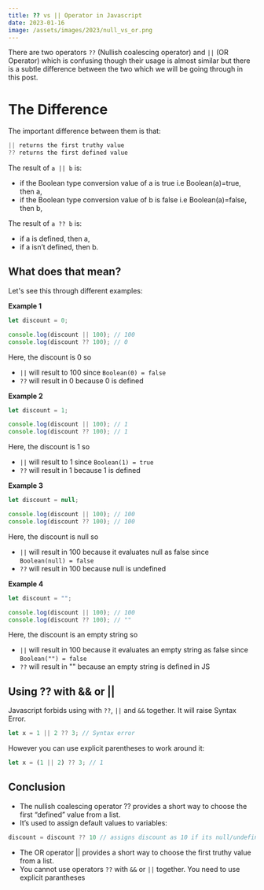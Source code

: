 ```yaml
---
title: ?? vs || Operator in Javascript
date: 2023-01-16
image: /assets/images/2023/null_vs_or.png
---
```


There are two operators `??` (Nullish coalescing operator) and `||` (OR Operator) which is confusing though their usage is almost similar but there is a subtle difference between the two which we will be going through in this post.

# The Difference

The important difference between them is that:

```js
|| returns the first truthy value 
?? returns the first defined value
```
The result of `a || b` is:

 - if the Boolean type conversion value of a is true i.e Boolean(a)=true, then a,
 - if the Boolean type conversion value of b is false i.e Boolean(a)=false, then b,
 
The result of `a ?? b` is:

 - if a is defined, then a,
 - if a isn’t defined, then b.


## What does that mean?

Let's see this through different examples:

**Example 1**

```js
let discount = 0;

console.log(discount || 100); // 100
console.log(discount ?? 100); // 0
```

Here, the discount is 0 so
- `||` will result to 100 since `Boolean(0) = false` 
- `??` will result in 0 because 0 is defined

**Example 2**

```js
let discount = 1;

console.log(discount || 100); // 1
console.log(discount ?? 100); // 1
```

Here, the discount is 1 so
- `||` will result to 1 since `Boolean(1) = true`
- `??` will result in 1 because 1 is defined

**Example 3**

```js
let discount = null;

console.log(discount || 100); // 100
console.log(discount ?? 100); // 100
```

Here, the discount is null so
- `||` will result in 100 because it evaluates null as false since `Boolean(null) = false` 
- `??` will result in 100 because null is undefined

**Example 4**

```js
let discount = "";

console.log(discount || 100); // 100
console.log(discount ?? 100); // ""
```

Here, the discount is an empty string so 
- `||` will result in 100 because it evaluates an empty string as false since `Boolean("") = false` 
- `??` will result in "" because an empty string is defined in JS

## Using ?? with && or ||

Javascript forbids using with `??`, `||` and `&&` together. It will raise Syntax Error.

```js
let x = 1 || 2 ?? 3; // Syntax error
```

However you can use explicit parentheses to work around it:

```js
let x = (1 || 2) ?? 3; // 1
```

## Conclusion

- The nullish coalescing operator ?? provides a short way to choose the first “defined” value from a list.
 - It’s used to assign default values to variables:
 ```js
 discount = discount ?? 10 // assigns discount as 10 if its null/undefined
 ```
- The OR operator || provides a short way to choose the first truthy value from a list.
- You cannot use operators `??` with `&&` or `||` together. You need to use explicit parantheses